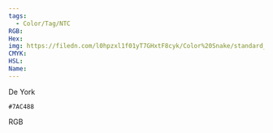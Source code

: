 ```yaml
---
tags:
  - Color/Tag/NTC
RGB:
Hex:
img: https://filedn.com/l0hpzxl1f01yT7GHxtF8cyk/Color%20Snake/standard_csv_to_svg/%23/7AC488.svg
CMYK:
HSL:
Name:
---
```

De York
```palette
#7AC488
```
RGB
